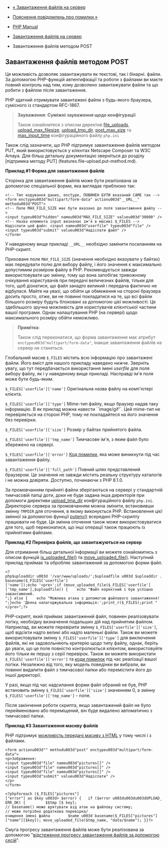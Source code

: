 - [« Завантаження файлів на сервер](features.file-upload.md)
- [Пояснення повідомлень про помилки
»](features.file-upload.errors.md)

- [PHP Manual](index.md)
- [Завантаження файлів на сервер](features.file-upload.md)
- Завантаження файлів методом POST

## Завантаження файлів методом POST

Ця можливість дозволяє завантажувати як текстові, так і бінарні.
файли. За допомогою PHP-функцій автентифікації та роботи з файлами ви маєте
повний контроль над тим, кому дозволено завантажувати файли та що робити з
файлом після завантаження.

PHP здатний отримувати завантажені файли з будь-якого браузера, сумісного
із стандартом RFC-1867.

> **Зауваження**: **Суміжні зауваження щодо конфігурації**
>
> Також ознайомтеся з описом директив
> [file_uploads](ini.core.md#ini.file-uploads),
> [upload_max_filesize](ini.core.md#ini.upload-max-filesize),
> [upload_tmp_dir](ini.core.md#ini.upload-tmp-dir),
> [post_max_size](ini.core.md#ini.post-max-size) та
> [max_input_time](info.configuration.md#ini.max-input-time)
> конфігураційного файлу `php.ini`

Також слід зазначити, що PHP підтримує завантаження файлів методом
PUT, який використовується у клієнтах Netscape Composer та W3C Amaya. Для
більш детальну документацію зверніться до розділу [підтримка
методу PUT] (features.file-upload.put-method.md).

**Приклад #1 Форма для завантаження файлів**

Сторінка для завантаження файлів може бути реалізована за допомогою
спеціальної форми, яка виглядає приблизно так:

```htmlcode
<!-- Тип кодування даних, enctype, ПОВИНЕН БУТИ вказаний САМЕ так -->
<form enctypeu003d"multipart/form-data" actionu003d"__URL__" methodu003d"POST">
<!-- Поле MAX_FILE_SIZE має бути вказано до поля завантаження файлу -->
<input typeu003d"hidden" nameu003d"MAX_FILE_SIZE" valueu003d"30000" />
<!-- Назва елемента input визначає ім'я в масиві $_FILES -->
Надіслати цей файл: <input nameu003d"userfile" typeu003d"file" />
<input typeu003d"submit" valueu003d"Надіслати файл" />
</form>
````

У наведеному вище прикладі `__URL__` необхідно замінити посиланням на
PHP-скрипт.

Приховане поле `MAX_FILE_SIZE` (значення необхідно вказувати у байтах)
має передувати полю для вибору файлу, і його значення є
максимально допустимим розміром файлу в PHP. Рекомендується
завжди використовувати цю змінну, тому що вона запобігає тривожному
очікування користувачів при передачі величезних файлів, тільки для того,
щоб дізнатися, що файл занадто великий і передача фактично не
відбулася. Майте на увазі, що обійти це обмеження на стороні
браузера досить просто, отже, ви не повинні покладатися на
те, що всі файли більшого розміру будуть блоковані за допомогою цієї
можливості. Це здебільшого зручна можливість для користувачів
клієнтської частини вашої програми. Однак налаштування PHP (на сервері)
щодо максимального розміру обійти неможливо.

> **Примітка**:
>
> Також слід переконатися, що форма завантаження має атрибут
> `enctypeu003d"multipart/form-data"`, інакше завантаження файлів на
> сервер не станеться.

Глобальний масив `$_FILES` містить всю інформацію про завантажені
файли. Його вміст для нашого прикладу наведено нижче. Зверніть
увагу, що тут передбачається використання імені *userfile* для
поля вибору файлу, як і у наведеному вище прикладі. Насправді ім'я
поля може бути будь-яким.

`$_FILES['userfile']['name']`
Оригінальна назва файлу на комп'ютері клієнта.

`$_FILES['userfile']['type']`
Mime-тип файлу, якщо браузер надав таку інформацію. В
як приклад можна навести ``image/gif'`. Цей mime-тип не
перевіряється на стороні PHP, тому не покладайтеся на його значення без
перевірки.

`$_FILES['userfile']['size']`
Розмір у байтах прийнятого файла.

`$_FILES['userfile']['tmp_name']`
Тимчасове ім'я, з яким файл було збережено на сервері.

`$_FILES['userfile']['error']`
[Код помилки](features.file-upload.errors.md), яка може виникнути
під час завантаження файлу.

`$_FILES['userfile']['full_path']`
Повний шлях представлений браузером. Це значення не завжди містить
реальну структуру каталогів і не можна довіряти. Доступно, починаючи з
PHP 8.1.0.

За промовчанням прийняті файли зберігаються на сервері у стандартній
тимчасовій папці доти, доки не буде задана інша директорія при
допомоги директиви [upload_tmp_dir](ini.core.md#ini.upload-tmp-dir)
конфігураційного файлу `php.ini`. Директорію сервера за промовчанням можна
змінити, встановивши змінну `TMPDIR` для оточення, в якому
виконується PHP. Встановлення цієї змінної за допомогою функції
[putenv()](function.putenv.md) всередині PHP-скрипту працювати не буде.
Ця змінна оточення також може використовуватися для того, щоб
переконатися, що інші операції також працюють із прийнятими файлами.

**Приклад #2 Перевірка файлів, що завантажуються на сервер**

Для отримання більш детальної інформації ви можете ознайомитись з
описом функцій [is_uploaded_file()](function.is-uploaded-file.md) та
[move_uploaded_file()](function.move-uploaded-file.md). Наступний
приклад приймає та обробляє завантажений за допомогою форми файл.

` <?php$uploaddir u003d '/var/www/uploads/';$uploadfile u003d $uploaddir . basename($_FILES['userfile']['name']);echo '<pre>';if (move_uploaded_file($_FILES['userfile']['tmp_name'],$uploadfile)) {    echo "Файл коректний і був успішно завантажений.
";} else {    echo "Можлива атака з допомогою файлового завантаження!
";}echo 'Деяка налагоджувальна інформація:';print_r($_FILES);print "</pre>";?> `

PHP-скрипт, який приймає завантажений файл, повинен реалізовувати логіку,
необхідну визначення подальших дій над прийнятим файлом.
Наприклад, ви можете перевірити змінну `$_FILES['userfile']['size']`,
щоб відсікти надто великі або надто маленькі файли. Також ви
можете використовувати змінну `$_FILES['userfile']['type']` для
виключення файлів, які не задовольняють критерію щодо типу
файлу, однак, беріть до уваги, що це поле повністю
контролюється клієнтом, використовуйте його тільки як першу з
серії перевірок. Також ви можете використати
`$_FILES['userfile']['error']` та [коди
помилок](features.file-upload.errors.md) під час реалізації вашої логіки.
Незалежно від того, яку модель поведінки ви вибрали, ви повинні видалити
файл з тимчасової папки або перемістити його до іншої директорії.

У разі, якщо під час надсилання форми файл обраний не був, PHP встановить
змінну `$_FILES['userfile']['size']` значенням 0, а змінну
`$_FILES['userfile']['tmp_name']` - none.

Після закінчення роботи скрипта, якщо завантажений файл не було перейменовано
або переміщений, він буде видалено автоматично з тимчасової папки.

**Приклад #3 Завантаження масиву файлів**

PHP підтримує [можливість передачі масиву з
HTML](faq.md.md#faq.md.arrays) у тому числі і з файлами.

```htmlcode
<form actionu003d"" methodu003d"post" enctypeu003d"multipart/form-data">
<p>Зображення:
<input typeu003d"file" nameu003d"pictures[]" />
<input typeu003d"file" nameu003d"pictures[]" />
<input typeu003d"file" nameu003d"pictures[]" />
<input typeu003d"submit" valueu003d"Надіслати" />
</p>
</form>
````

` <?phpforeach ($_FILES["pictures"]["error"] as $key u003d> $error) {   if ($error u003du003du003dUPLOAD_ERR_OK) {         $$tmp [$ key]; // basename() може врятувати від атак на файлову систему; // може потрібно додаткова перевірка/очищення імені файла        $name u003d basename($_FILES["pictures"]["name"][$key]); move_uploaded_file($tmp_name, "data/$name"); }}?> `

Смуга прогресу завантаження файлів може бути реалізована за допомогою
"[відстеження прогресу завантаження файлів за допомогою
сесій](session.upload-progress.md)".
